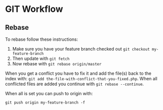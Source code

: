 GIT Workflow
============

## Rebase

To rebase follow these instructions:

1. Make sure you have your feature branch checked out `git checkout my-feature-branch`
2. Then update with `git fetch`
3. Now rebase with `git rebase origin/master`

When you get a conflict you have to fix it and add the file(s) back to the index with: `git add the-file-with-conflict-that-you-fixed.php`. When all conflicted files are added you continue with `git rebase --continue`.

When all is set you can push to origin with: 

`git push origin my-feature-branch -f`
